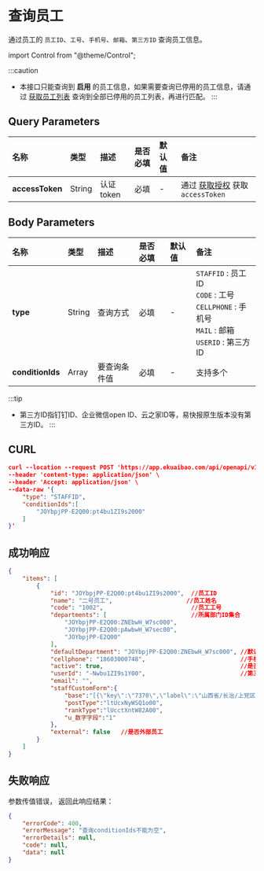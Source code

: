 # 查询员工
通过员工的 `员工ID`、`工号`、`手机号`、`邮箱`、`第三方ID` 查询员工信息。<br/>

import Control from "@theme/Control";

<Control
method="POST"
url="/api/openapi/v1/staffs/getStaffIds"
/>

:::caution
- 本接口只能查询到 **启用** 的员工信息，如果需要查询已停用的员工信息，请通过 [获取员工列表](/docs/open-api/corporation/get-all-staffs) 查询到全部已停用的员工列表，再进行匹配。
:::

## Query Parameters

| 名称 | 类型 | 描述 | 是否必填 | 默认值 | 备注 |
| :--- | :--- | :--- | :--- |:--- | :--- |
| **accessToken** | String | 认证token | 必填 | - | 通过 [获取授权](/docs/open-api/getting-started/auth) 获取 `accessToken` |

## Body Parameters

| 名称 | 类型 | 描述 | 是否必填 | 默认值 | 备注 |
| :--- | :--- | :--- | :--- |:--- | :--- |
| **type**         | String | 查询方式    | 必填 | - | `STAFFID` : 员工ID<br/>`CODE` : 工号<br/>`CELLPHONE` : 手机号<br/>`MAIL` : 邮箱<br/>`USERID` : 第三方ID |
| **conditionIds** | Array  | 要查询条件值 | 必填 | - | 支持多个 |

:::tip
- 第三方ID指钉钉ID、企业微信open ID、云之家ID等，易快报原生版本没有第三方ID。
:::

## CURL
```json
curl --location --request POST 'https://app.ekuaibao.com/api/openapi/v1/staffs/getStaffIds?accessToken=RCIbwHcnF0kg00' \
--header 'content-type: application/json' \
--header 'Accept: application/json' \
--data-raw '{
    "type": "STAFFID",
    "conditionIds":[
        "JOYbpjPP-E2Q00:pt4bu1ZI9s2000"
    ]
}'
```

## 成功响应
```json
{
    "items": [
        {
            "id": "JOYbpjPP-E2Q00:pt4bu1ZI9s2000",  //员工ID
            "name": "二号员工",                     //员工姓名
            "code": "1002",                         //员工工号
            "departments": [                        //所属部门ID集合
                "JOYbpjPP-E2Q00:ZNEbwH_W7sc000",
                "JOYbpjPP-E2Q00:pAwbwH_W7sec00",
                "JOYbpjPP-E2Q00"
            ],
            "defaultDepartment": "JOYbpjPP-E2Q00:ZNEbwH_W7sc000", //默认部门ID
            "cellphone": "18603000748",                           //手机号
            "active": true,                                       //是否停用
            "userId": "-Nwbu1ZI9s1Y00",                           //第三方平台人员ID
            "email": "",
            "staffCustomForm":{                                               //员工自定义字段集合
                "base":"[{\"key\":\"7370\",\"label\":\"山西省/长治/上党区\"}]",//常驻地
                "postType":"ltUcxNyWSQ1o00",                                  //岗位
                "rankType":"lUcctXntW82A00",                                  //职级
                "u_数字字段":"1"                                              //员工自定义字段
            },
            "external": false   //是否外部员工
        }
    ]
}
```

## 失败响应
参数传值错误， 返回此响应结果：
```json
{
    "errorCode": 400,
    "errorMessage": "查询conditionIds不能为空",
    "errorDetails": null,
    "code": null,
    "data": null
}
```